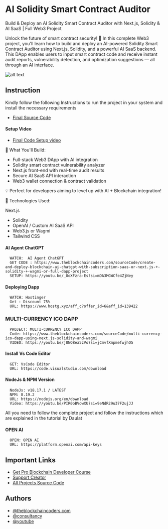 # AI Solidity Smart Contract Auditor

Build & Deploy an AI Solidity Smart Contract Auditor with Next.js, Solidity & AI SaaS | Full Web3 Project

Unlock the future of smart contract security! 🚀 In this complete Web3 project, you'll learn how to build and deploy an AI-powered Solidity Smart Contract Auditor using Next.js, Solidity, and a powerful AI SaaS backend. This DApp enables users to input smart contract code and receive instant audit reports, vulnerability detection, and optimization suggestions — all through an AI interface.

![alt text](https://www.daulathussain.com/wp-content/uploads/2025/06/Build-Deploy-an-AI-Solidity-Smart-Contract-Auditor-with-Next.js-Solidity-AI-SaaS-Full-Web3-Project.jpg)

## Instruction

Kindly follow the following Instructions to run the project in your system and install the necessary requirements

- [Final Source Code](https://www.theblockchaincoders.com/sourceCode/build-and-deploy-an-ai-solidity-smart-contract-auditor-with-next.js-solidity-and-ai-saas-or-full-web3-project)

#### Setup Video

- [Final Code Setup video]()

🔧 What You'll Build:

- Full-stack Web3 DApp with AI integration
- Solidity smart contract vulnerability analyzer
- Next.js front-end with real-time audit results
- Secure AI SaaS API interaction
- Web3 wallet connection & contract validation

💡 Perfect for developers aiming to level up with AI + Blockchain integration!

📌 Technologies Used:

Next.js

- Solidity
- OpenAI / Custom AI SaaS API
- Web3.js or Wagmi
- Tailwind CSS

#### AI Agent ChatGPT

```
  WATCH:  AI Agent ChatGPT
  GET CODE : https://www.theblockchaincoders.com/sourceCode/create-and-deploy-blockchain-ai-chatgpt-with-subscription-saas-or-next.js-+-solidity-+-wagmi-or-full-dapp-project
  SETUP: https://youtu.be/_8oXFzra-Es?si=mDA3MGWCfe4ZjNey
```

#### Deploying Dapp

```
  WATCH: Hostinger
  Get : Discount 75%
  URL: https://www.hostg.xyz/aff_c?offer_id=6&aff_id=139422
```

### MULTI-CURRENCY ICO DAPP

```
  PROJECT: MULTI-CURRENCY ICO DAPP
  Code: https://www.theblockchaincoders.com/sourceCode/multi-currency-ico-dapp-using-next.js-solidity-and-wagmi
  VIDEO: https://youtu.be/j8NO8ea5zVo?si=jCmvfXmpmefwjhO5
```

#### Install Vs Code Editor

```
  GET: VsCode Editor
  URL: https://code.visualstudio.com/download
```

#### NodeJs & NPM Version

```
  NodeJs: v18.17.1 / LATEST
  NPM: 8.19.2
  URL: https://nodejs.org/en/download
  Video: https://youtu.be/PIR0oBVowXU?si=9eNdR29u37F2ujJJ
```

All you need to follow the complete project and follow the instructions which are explained in the tutorial by Daulat

#### OPEN AI

```
  OPEN: OPEN AI
  URL: https://platform.openai.com/api-keys
```

## Important Links

- [Get Pro Blockchain Developer Course](https://www.theblockchaincoders.com/pro-nft-marketplace)
- [Support Creator](https://bit.ly/Support-Creator)
- [All Projects Source Code](https://www.theblockchaincoders.com/SourceCode)

## Authors

- [@theblockchaincoders.com](https://www.theblockchaincoders.com/)
- [@consultancy](https://www.theblockchaincoders.com/consultancy)
- [@youtube](https://www.youtube.com/@daulathussain)
